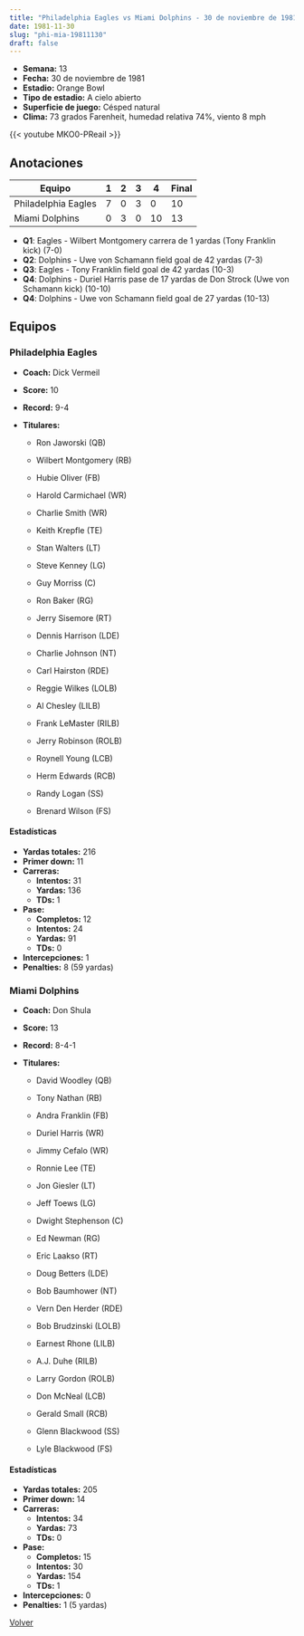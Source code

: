 ```yaml
---
title: "Philadelphia Eagles vs Miami Dolphins - 30 de noviembre de 1981"
date: 1981-11-30
slug: "phi-mia-19811130"
draft: false
---
```


- **Semana:** 13
- **Fecha:** 30 de noviembre de 1981
- **Estadio:** Orange Bowl
- **Tipo de estadio:** A cielo abierto
- **Superficie de juego:** Césped natural
- **Clima:** 73 grados Farenheit, humedad relativa 74%, viento 8 mph


{{< youtube MKO0-PReaiI >}}


## Anotaciones
| Equipo | 1 | 2 | 3 | 4 | Final |
|--------|---|---|---|---|-------|
| Philadelphia Eagles  | 7 | 0 | 3 | 0  | 10 |
| Miami Dolphins  | 0 | 3 | 0 | 10  | 13 |
- **Q1**: Eagles - Wilbert Montgomery carrera de 1 yardas (Tony Franklin kick) (7-0)
- **Q2**: Dolphins - Uwe von Schamann field goal de 42 yardas (7-3)
- **Q3**: Eagles - Tony Franklin field goal de 42 yardas (10-3)
- **Q4**: Dolphins - Duriel Harris pase de 17 yardas de Don Strock (Uwe von Schamann kick) (10-10)
- **Q4**: Dolphins - Uwe von Schamann field goal de 27 yardas (10-13)


## Equipos


### Philadelphia Eagles
* **Coach:** Dick Vermeil
* **Score:** 10
* **Record:** 9-4
* **Titulares:** 

  * Ron Jaworski (QB) 

  * Wilbert Montgomery (RB) 

  * Hubie Oliver (FB) 

  * Harold Carmichael (WR) 

  * Charlie Smith (WR) 

  * Keith Krepfle (TE) 

  * Stan Walters (LT) 

  * Steve Kenney (LG) 

  * Guy Morriss (C) 

  * Ron Baker (RG) 

  * Jerry Sisemore (RT) 

  * Dennis Harrison (LDE) 

  * Charlie Johnson (NT) 

  * Carl Hairston (RDE) 

  * Reggie Wilkes (LOLB) 

  * Al Chesley (LILB) 

  * Frank LeMaster (RILB) 

  * Jerry Robinson (ROLB) 

  * Roynell Young (LCB) 

  * Herm Edwards (RCB) 

  * Randy Logan (SS) 

  * Brenard Wilson (FS) 

#### Estadísticas
* **Yardas totales:** 216
* **Primer down:** 11
* **Carreras:**
  * **Intentos:** 31
  * **Yardas:** 136
  * **TDs:** 1
* **Pase:**
  * **Completos:** 12
  * **Intentos:** 24
  * **Yardas:** 91
  * **TDs:** 0
* **Intercepciones:** 1
* **Penalties:** 8 (59 yardas)

### Miami Dolphins
* **Coach:** Don Shula
* **Score:** 13
* **Record:** 8-4-1
* **Titulares:** 

  * David Woodley (QB) 

  * Tony Nathan (RB) 

  * Andra Franklin (FB) 

  * Duriel Harris (WR) 

  * Jimmy Cefalo (WR) 

  * Ronnie Lee (TE) 

  * Jon Giesler (LT) 

  * Jeff Toews (LG) 

  * Dwight Stephenson (C) 

  * Ed Newman (RG) 

  * Eric Laakso (RT) 

  * Doug Betters (LDE) 

  * Bob Baumhower (NT) 

  * Vern Den Herder (RDE) 

  * Bob Brudzinski (LOLB) 

  * Earnest Rhone (LILB) 

  * A.J. Duhe (RILB) 

  * Larry Gordon (ROLB) 

  * Don McNeal (LCB) 

  * Gerald Small (RCB) 

  * Glenn Blackwood (SS) 

  * Lyle Blackwood (FS) 

#### Estadísticas
* **Yardas totales:** 205
* **Primer down:** 14
* **Carreras:**
  * **Intentos:** 34
  * **Yardas:** 73
  * **TDs:** 0
* **Pase:**
  * **Completos:** 15
  * **Intentos:** 30
  * **Yardas:** 154
  * **TDs:** 1
* **Intercepciones:** 0
* **Penalties:** 1 (5 yardas)


[Volver](/historia/1981)
